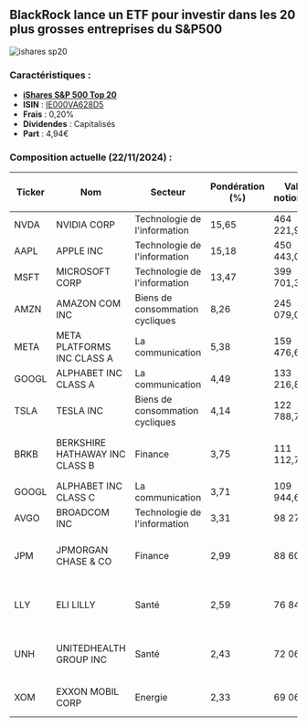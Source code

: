 ## BlackRock lance un ETF pour investir dans les 20 plus grosses entreprises du S&P500
![ishares sp20](https://i.ibb.co/6wZhdCb/SP20.png)

### Caractéristiques :
- [**iShares S&P 500 Top 20**](https://www.blackrock.com/fr/particuliers/products/339541/ishares-s-p-500-top-20-ucits-etf)
- **ISIN** : [IE000VA628D5](https://www.justetf.com/fr/etf-profile.html?isin=IE000VA628D5)
- **Frais** : 0,20%
- **Dividendes** : Capitalisés
- **Part** : 4,94€

### Composition actuelle (22/11/2024) :

| Ticker | Nom                                      | Secteur                             | Pondération (%) | Valeur notionnelle | Actions  | Prix    | Lieu          | Bourse de valeurs                  | Devise de marché |
|--------|------------------------------------------|------------------------------------|----------------|--------------------|----------|---------|---------------|------------------------------------|------------------|
| NVDA   | NVIDIA CORP                             | Technologie de l'information      | 15,65            | 464 221,98         | 3 182,00 | 145,89  | Etats-Unis    | NASDAQ                            | USD              |
| AAPL   | APPLE INC                               | Technologie de l'information        | 15,18            | 450 443,00         | 1 967,00 | 229,00  | Etats-Unis    | NASDAQ                            | USD              |
| MSFT   | MICROSOFT CORP                         | Technologie de l'information            | 13,47            | 399 701,38         | 962,00   | 415,49  | Etats-Unis    | NASDAQ                            | USD              |
| AMZN   | AMAZON COM INC                          | Biens de consommation cycliques        | 8,26             | 245 079,04         | 1 208,00 | 202,88  | Etats-Unis    | NASDAQ                            | USD              |
| META   | META PLATFORMS INC CLASS A             | La communication                       | 5,38             | 159 476,64         | 282,00   | 565,52  | Etats-Unis    | NASDAQ                            | USD              |
| GOOGL  | ALPHABET INC CLASS A                   | La communication                         | 4,49             | 133 216,86         | 757,00   | 175,98  | Etats-Unis    | NASDAQ                            | USD              |
| TSLA   | TESLA INC                              | Biens de consommation cycliques               | 4,14             | 122 788,77         | 359,00   | 342,03  | Etats-Unis    | NASDAQ                            | USD              |
| BRKB   | BERKSHIRE HATHAWAY INC CLASS B         | Finance                                        | 3,75             | 111 112,71         | 237,00   | 468,83  | Etats-Unis    | New York Stock Exchange Inc.      | USD              |
| GOOGL  | ALPHABET INC CLASS C                   | La communication                        | 3,71             | 109 944,60         | 620,00   | 177,33  | Etats-Unis    | NASDAQ                            | USD              |
| AVGO   | BROADCOM INC                           | Technologie de l'information              | 3,31             | 98 276,50          | 602,00   | 163,25  | Etats-Unis    | NASDAQ                            | USD              |
| JPM    | JPMORGAN CHASE & CO                    | Finance                                     | 2,99             | 88 607,04          | 368,00   | 240,78  | Etats-Unis    | New York Stock Exchange Inc.      | USD              |
| LLY    | ELI LILLY                              | Santé                                     | 2,59             | 76 847,82          | 102,00   | 753,41  | Etats-Unis    | New York Stock Exchange Inc.      | USD              |
| UNH    | UNITEDHEALTH GROUP INC                 | Santé                                       | 2,43             | 72 060,00          | 120,00   | 600,50  | Etats-Unis    | New York Stock Exchange Inc.      | USD              |
| XOM    | EXXON MOBIL CORP                       | Energie                                | 2,33             | 69 063,68          | 574,00   | 120,32  | Etats-Unis    | New York Stock Exchange
